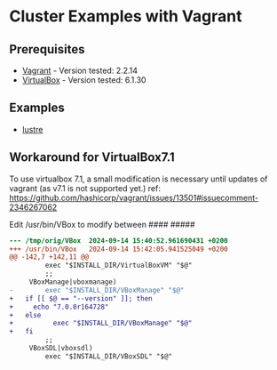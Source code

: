 # Cluster Examples with Vagrant

## Prerequisites

* [Vagrant](https://www.vagrantup.com/)     - Version tested: 2.2.14
* [VirtualBox](https://www.virtualbox.org/) - Version tested: 6.1.30

## Examples

* [lustre](lustre/)


## Workaround for VirtualBox7.1 

To use virtualbox 7.1, a small modification is necessary until updates of vagrant (as v7.1 is not supported yet.) 
ref: https://github.com/hashicorp/vagrant/issues/13501#issuecomment-2346267062

Edit /usr/bin/VBox to modify between #### #####

```diff
--- /tmp/orig/VBox	2024-09-14 15:40:52.961690431 +0200
+++ /usr/bin/VBox	2024-09-14 15:42:05.941525049 +0200
@@ -142,7 +142,11 @@
         exec "$INSTALL_DIR/VirtualBoxVM" "$@"
         ;;
     VBoxManage|vboxmanage)
-        exec "$INSTALL_DIR/VBoxManage" "$@"
+	if [[ $@ == "--version" ]]; then
+	  echo "7.0.0r164728"
+	else
+          exec "$INSTALL_DIR/VBoxManage" "$@"
+	fi
         ;;
     VBoxSDL|vboxsdl)
         exec "$INSTALL_DIR/VBoxSDL" "$@"
```